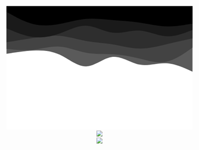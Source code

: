<div align=center>
  <img src="https://github.com/r3ciyes/r3ciyes/blob/main/waves-UP.png?raw=true">
  <br>
  
  <img src="https://github-widgetbox.vercel.app/api/profile?username=r3ciyes&data=followers,repositories,stars,commits&theme=rgb">
  <br>

  <img src="https://github-widgetbox.vercel.app/api/skills?languages=python,go,json&theme=rgb&includeNames=true">
  <br>
</p>
